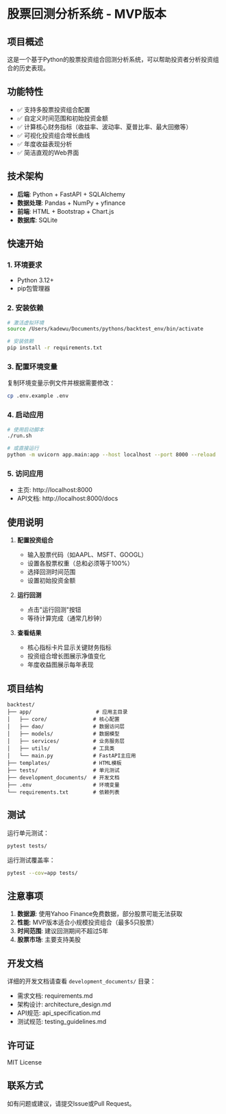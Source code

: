 # 股票回测分析系统 - MVP版本

## 项目概述

这是一个基于Python的股票投资组合回测分析系统，可以帮助投资者分析投资组合的历史表现。

## 功能特性

- ✅ 支持多股票投资组合配置
- ✅ 自定义时间范围和初始投资金额
- ✅ 计算核心财务指标（收益率、波动率、夏普比率、最大回撤等）
- ✅ 可视化投资组合增长曲线
- ✅ 年度收益表现分析
- ✅ 简洁直观的Web界面

## 技术架构

- **后端**: Python + FastAPI + SQLAlchemy
- **数据处理**: Pandas + NumPy + yfinance
- **前端**: HTML + Bootstrap + Chart.js
- **数据库**: SQLite

## 快速开始

### 1. 环境要求

- Python 3.12+
- pip包管理器

### 2. 安装依赖

```bash
# 激活虚拟环境
source /Users/kadewu/Documents/pythons/backtest_env/bin/activate

# 安装依赖
pip install -r requirements.txt
```

### 3. 配置环境变量

复制环境变量示例文件并根据需要修改：
```bash
cp .env.example .env
```

### 4. 启动应用

```bash
# 使用启动脚本
./run.sh

# 或直接运行
python -m uvicorn app.main:app --host localhost --port 8000 --reload
```

### 5. 访问应用

- 主页: http://localhost:8000
- API文档: http://localhost:8000/docs

## 使用说明

1. **配置投资组合**
   - 输入股票代码（如AAPL、MSFT、GOOGL）
   - 设置各股票权重（总和必须等于100%）
   - 选择回测时间范围
   - 设置初始投资金额

2. **运行回测**
   - 点击"运行回测"按钮
   - 等待计算完成（通常几秒钟）

3. **查看结果**
   - 核心指标卡片显示关键财务指标
   - 投资组合增长图展示净值变化
   - 年度收益图展示每年表现

## 项目结构

```
backtest/
├── app/                     # 应用主目录
│   ├── core/               # 核心配置
│   ├── dao/                # 数据访问层
│   ├── models/             # 数据模型
│   ├── services/           # 业务服务层
│   ├── utils/              # 工具类
│   └── main.py             # FastAPI主应用
├── templates/              # HTML模板
├── tests/                  # 单元测试
├── development_documents/  # 开发文档
├── .env                    # 环境变量
└── requirements.txt        # 依赖列表
```

## 测试

运行单元测试：
```bash
pytest tests/
```

运行测试覆盖率：
```bash
pytest --cov=app tests/
```

## 注意事项

1. **数据源**: 使用Yahoo Finance免费数据，部分股票可能无法获取
2. **性能**: MVP版本适合小规模投资组合（最多5只股票）
3. **时间范围**: 建议回测期间不超过5年
4. **股票市场**: 主要支持美股

## 开发文档

详细的开发文档请查看 `development_documents/` 目录：
- 需求文档: requirements.md
- 架构设计: architecture_design.md
- API规范: api_specification.md
- 测试规范: testing_guidelines.md


## 许可证

MIT License

## 联系方式

如有问题或建议，请提交Issue或Pull Request。
